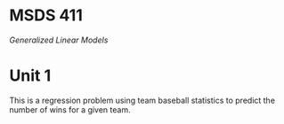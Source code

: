 # MSDS 411
*Generalized Linear Models*

# Unit 1

This is a regression problem using team baseball statistics to predict the number of wins for a given team.
